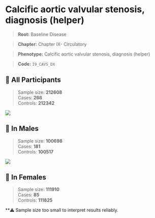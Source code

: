 # Calcific aortic valvular stenosis, diagnosis (helper)

> **Root:** Baseline Disease  

> **Chapter:** Chapter IX- Circulatory  

> **Phenotype:** Calcific aortic valvular stenosis, diagnosis (helper)  

> **Code:** `I9_CAVS_DX`

## 🧪 All Participants  
> Sample size: **212608**  
> Cases: **266**  
> Controls: **212342**
<img src="/Disease/Figures/ALL/Baseline/I9_CAVS_DX.png"/>
<CsvTable src="/Disease/Data/ALL/Baseline/LG_I9_CAVS_DX.csv" label="🔍 View full results" />

## 👨 In Males  
> Sample size: **100698**  
> Cases: **181**  
> Controls: **100517**
<img src="/Disease/Figures/Male/Baseline/I9_CAVS_DX.png"/>
<CsvTable src="/Disease/Data/Male/Baseline/LG_I9_CAVS_DX.csv" label="🔍 View full results" />

## 👩 In Females  
> Sample size: **111910**  
> Cases: **85**  
> Controls: **111825**

**⚠️ Sample size too small to interpret results reliably.
